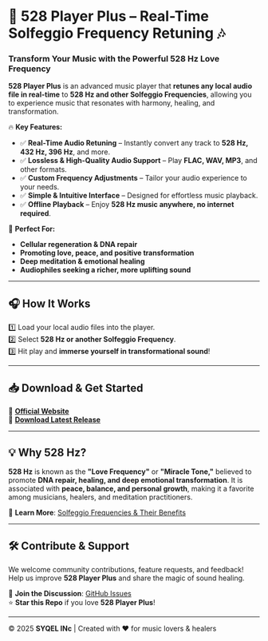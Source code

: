 # 🎵 528 Player Plus – Real-Time Solfeggio Frequency Retuning 🎶  

### Transform Your Music with the Powerful 528 Hz Love Frequency  

**528 Player Plus** is an advanced music player that **retunes any local audio file in real-time** to **528 Hz and other Solfeggio Frequencies**, allowing you to experience music that resonates with harmony, healing, and transformation.  

🔥 **Key Features:**  
- ✅ **Real-Time Audio Retuning** – Instantly convert any track to **528 Hz, 432 Hz, 396 Hz**, and more.  
- ✅ **Lossless & High-Quality Audio Support** – Play **FLAC, WAV, MP3**, and other formats.  
- ✅ **Custom Frequency Adjustments** – Tailor your audio experience to your needs.  
- ✅ **Simple & Intuitive Interface** – Designed for effortless music playback.  
- ✅ **Offline Playback** – Enjoy **528 Hz music anywhere, no internet required**.  

🚀 **Perfect For:**  
- **Cellular regeneration & DNA repair**  
- **Promoting love, peace, and positive transformation**  
- **Deep meditation & emotional healing**  
- **Audiophiles seeking a richer, more uplifting sound**  

---

## 🎧 How It Works  
1️⃣ Load your local audio files into the player.  
2️⃣ Select **528 Hz or another Solfeggio Frequency**.  
3️⃣ Hit play and **immerse yourself in transformational sound**!  

---

## 📥 Download & Get Started  
🔹 **[Official Website](https://528playerplus.com)**  
🔹 **[Download Latest Release](https://github.com/SYQEL/528-Player-Plus/releases)**  

---

## 💡 Why 528 Hz?  
**528 Hz** is known as the **"Love Frequency"** or **"Miracle Tone,"** believed to promote **DNA repair, healing, and deep emotional transformation**. It is associated with **peace, balance, and personal growth**, making it a favorite among musicians, healers, and meditation practitioners.  

📌 **Learn More**: [Solfeggio Frequencies & Their Benefits](https://solfeggiofrequencies.org/)  

---

## 🛠 Contribute & Support  
We welcome community contributions, feature requests, and feedback! Help us improve **528 Player Plus** and share the magic of sound healing.  

💬 **Join the Discussion**: [GitHub Issues](https://github.com/SYQEL/528-Player-Plusissues)  
⭐ **Star this Repo** if you love **528 Player Plus**!  

---
  
© 2025 **SYQEL INc** | Created with ❤️ for music lovers & healers  
